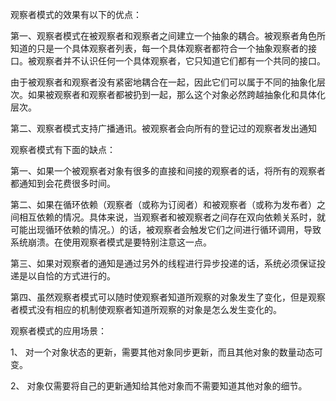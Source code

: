 观察者模式的效果有以下的优点：



第一、观察者模式在被观察者和观察者之间建立一个抽象的耦合。被观察者角色所知道的只是一个具体观察者列表，每一个具体观察者都符合一个抽象观察者的接口。被观察者并不认识任何一个具体观察者，它只知道它们都有一个共同的接口。



由于被观察者和观察者没有紧密地耦合在一起，因此它们可以属于不同的抽象化层次。如果被观察者和观察者都被扔到一起，那么这个对象必然跨越抽象化和具体化层次。



第二、观察者模式支持广播通讯。被观察者会向所有的登记过的观察者发出通知



 



观察者模式有下面的缺点：



第一、如果一个被观察者对象有很多的直接和间接的观察者的话，将所有的观察者都通知到会花费很多时间。



第二、如果在循环依赖（观察者（或称为订阅者）和被观察者（或称为发布者）之间相互依赖的情况。具体来说，当观察者和被观察者之间存在双向依赖关系时，就可能出现循环依赖的情况。）的话，被观察者会触发它们之间进行循环调用，导致系统崩溃。在使用观察者模式是要特别注意这一点。



第三、如果对观察者的通知是通过另外的线程进行异步投递的话，系统必须保证投递是以自恰的方式进行的。



第四、虽然观察者模式可以随时使观察者知道所观察的对象发生了变化，但是观察者模式没有相应的机制使观察者知道所观察的对象是怎么发生变化的。



 



观察者模式的应用场景： 

1、 对一个对象状态的更新，需要其他对象同步更新，而且其他对象的数量动态可变。 

2、 对象仅需要将自己的更新通知给其他对象而不需要知道其他对象的细节。